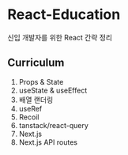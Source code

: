 # React-Education

신입 개발자를 위한 React 간략 정리

## Curriculum

1. Props & State
2. useState & useEffect
3. 배열 랜더링
4. useRef
5. Recoil
6. tanstack/react-query
7. Next.js
8. Next.js API routes

